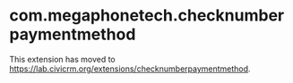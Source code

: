 # com.megaphonetech.checknumberpaymentmethod

This extension has moved to https://lab.civicrm.org/extensions/checknumberpaymentmethod.
